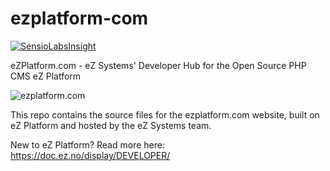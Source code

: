 # ezplatform-com
[![SensioLabsInsight](https://insight.sensiolabs.com/projects/389976fc-bc12-4596-b29f-1e66cde269b6/big.png)](https://insight.sensiolabs.com/projects/389976fc-bc12-4596-b29f-1e66cde269b6)

eZPlatform.com - eZ Systems' Developer Hub for the Open Source PHP CMS eZ Platform

![ezplatform.com](https://cloud.githubusercontent.com/assets/3033038/21264917/2e3c8880-c39f-11e6-9257-bf1b751a99c9.png)

This repo contains the source files for the ezplatform.com website, built on eZ Platform and hosted by the eZ Systems team.

New to eZ Platform? Read more here: https://doc.ez.no/display/DEVELOPER/
